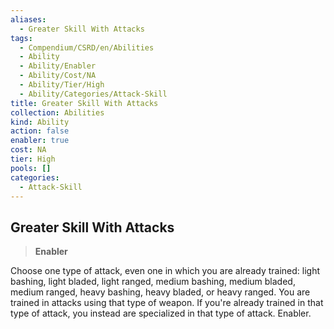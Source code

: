 ```yaml
---
aliases:
  - Greater Skill With Attacks
tags:
  - Compendium/CSRD/en/Abilities
  - Ability
  - Ability/Enabler
  - Ability/Cost/NA
  - Ability/Tier/High
  - Ability/Categories/Attack-Skill
title: Greater Skill With Attacks
collection: Abilities
kind: Ability
action: false
enabler: true
cost: NA
tier: High
pools: []
categories:
  - Attack-Skill
---
```

## Greater Skill With Attacks    
>**Enabler**  
    
Choose one type of attack, even one in which you are already trained: light bashing, light bladed, light ranged, medium bashing, medium bladed, medium ranged, heavy bashing, heavy bladed, or heavy ranged. You are trained in attacks using that type of weapon. If you're already trained in that type of attack, you instead are specialized in that type of attack. Enabler.